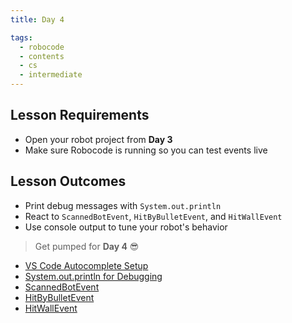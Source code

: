 ```yaml
---
title: Day 4

tags:
  - robocode
  - contents
  - cs
  - intermediate
---
```


## Lesson Requirements

* Open your robot project from **Day 3**
* Make sure Robocode is running so you can test events live

## Lesson Outcomes

* Print debug messages with `System.out.println`
* React to `ScannedBotEvent`, `HitByBulletEvent`, and `HitWallEvent`
* Use console output to tune your robot's behavior

> Get pumped for **Day 4** 😎
- [VS Code Autocomplete Setup](/robocode/Day-4/00_vscode_api_setup)
- [System.out.println for Debugging](/robocode/Day-4/01_system_out_debugging)
- [ScannedBotEvent](/robocode/Day-4/02_scanned_bot_event)
- [HitByBulletEvent](/robocode/Day-4/03_hit_by_bullet_event)
- [HitWallEvent](/robocode/Day-4/05_hit_wall_event)
